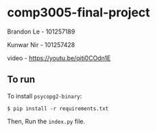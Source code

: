 # comp3005-final-project

Brandon Le - 101257189

Kunwar Nir - 101257428

video - https://youtu.be/qiti0COdn1E

## To run

To install `psycopg2-binary`:

```
$ pip install -r requirements.txt
```

Then,
Run the `index.py` file. 
